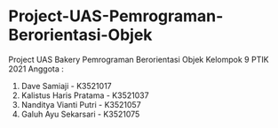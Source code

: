 # Project-UAS-Pemrograman-Berorientasi-Objek
Project UAS Bakery Pemrograman Berorientasi Objek
Kelompok 9 PTIK 2021
Anggota :
1. Dave Samiaji - K3521017
2. Kalistus Haris Pratama - K3521037
3. Nanditya Vianti Putri - K3521057
4. Galuh Ayu Sekarsari - K3521075
